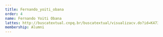 ```yaml
---
title: Fernando_yoiti_obana
order: 4
name: Fernando Yoiti Obana
lattes: http://buscatextual.cnpq.br/buscatextual/visualizacv.do?id=K4734824E1
membership: Alumni
---
```


